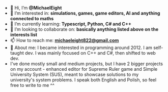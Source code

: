- 👋 Hi, I’m **@MichaelEight**
- 👀 I’m interested in: **simulations, games, game editors, AI and anything connected to maths**
- 🌱 I’m currently learning: **Typescript, Python, C# and C++**
- 💞️ I’m looking to collaborate on: **basically anything listed above on the interests list**
- 📫 How to reach me: **michaeleight822@gmail.com**
- 🤔 About me: I became interested in programming around 2012. I am self-taught dev. I was mainly focused on C++ and C#, then shifted to web dev.
- I've done mostly small and medium projects, but I have 2 bigger projects on my account - enhanced editor for Supreme Ruler game and Simple University System (SUS), meant to showcase solutions to my university's system problems.
I speak both English and Polish, so feel free to write to me ^^


<!--
**MichaelEight/MichaelEight** is a ✨ _special_ ✨ repository because its `README.md` (this file) appears on your GitHub profile.

Here are some ideas to get you started:

- 🔭 I’m currently working on ...
- 🌱 I’m currently learning ...
- 👯 I’m looking to collaborate on ...
- 🤔 I’m looking for help with ...
- 💬 Ask me about ...
- 📫 How to reach me: ...
- 😄 Pronouns: ...
- ⚡ Fun fact: ...
-->
